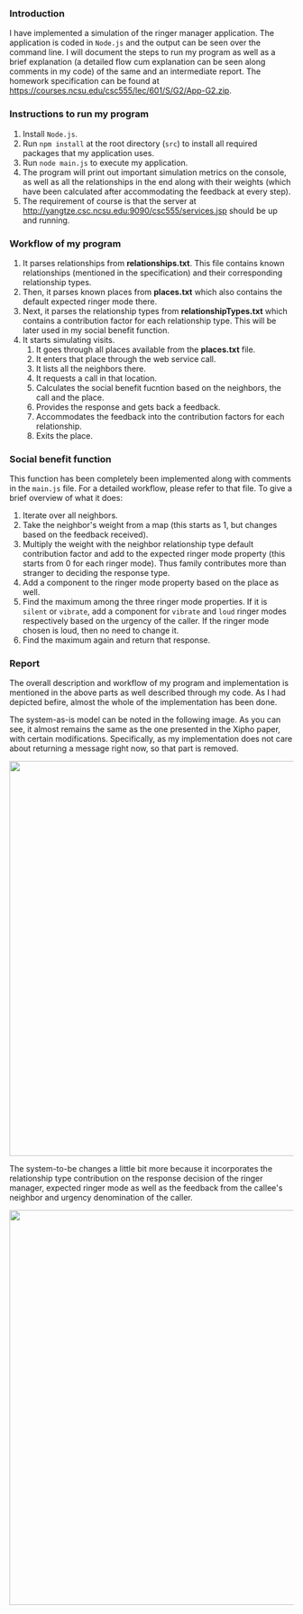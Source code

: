 ### Introduction

I have implemented a simulation of the ringer manager application. The application is coded in `Node.js` and the output can be seen over the command line. I will document the steps to run my program as well as a brief explanation (a detailed flow cum explanation can be seen along comments in my code) of the same and an intermediate report. The homework specification can be found at https://courses.ncsu.edu/csc555/lec/601/S/G2/App-G2.zip. 

### Instructions to run my program

1. Install `Node.js`.
2. Run `npm install` at the root directory (`src`) to install all required packages that my application uses.
3. Run `node main.js` to execute my application. 
4. The program will print out important simulation metrics on the console, as well as all the relationships in the end along with their weights (which have been calculated after accommodating the feedback at every step).
4. The requirement of course is that the server at http://yangtze.csc.ncsu.edu:9090/csc555/services.jsp should be up and running. 

### Workflow of my program

1. It parses relationships from **relationships.txt**. This file contains known relationships (mentioned in the specification) and their corresponding relationship types.
2. Then, it parses known places from **places.txt** which also contains the default expected ringer mode there.
3. Next, it parses the relationship types from **relationshipTypes.txt** which contains a contribution factor for each relationship type. This will be later used in my social benefit function. 
4. It starts simulating visits. 
    1. It goes through all places available from the **places.txt** file. 
    2. It enters that place through the web service call.
    3. It lists all the neighbors there. 
    4. It requests a call in that location. 
    5. Calculates the social benefit fucntion based on the neighbors, the call and the place. 
    6. Provides the response and gets back a feedback. 
    7. Accommodates the feedback into the contribution factors for each relationship. 
    8. Exits the place.

### Social benefit function

This function has been completely been implemented along with comments in the `main.js` file. For a detailed workflow, please refer to that file. To give a brief overview of what it does:

1. Iterate over all neighbors. 
2. Take the neighbor's weight from a map (this starts as 1, but changes based on the feedback received).
3. Multiply the weight with the neighbor relationship type default contribution factor and add to the expected ringer mode property (this starts from 0 for each ringer mode). Thus family contributes more than stranger to deciding the response type. 
4. Add a component to the ringer mode property based on the place as well. 
5. Find the maximum among the three ringer mode properties. If it is `silent` or `vibrate`, add a component for `vibrate` and `loud` ringer modes respectively based on the urgency of the caller. If the ringer mode chosen is loud, then no need to change it.   
6. Find the maximum again and return that response. 

### Report

The overall description and workflow of my program and implementation is mentioned in the above parts as well described through my code. As I had depicted befire, almost the whole of the implementation has been done. 

The system-as-is model can be noted in the following image. As you can see, it almost remains the same as the one presented in the Xipho paper, with certain modifications. Specifically, as my implementation does not care about returning a message right now, so that part is removed. 

<img src="http://i.imgur.com/J8MKqgs.png" width="700"/>

The system-to-be changes a little bit more because it incorporates the relationship type contribution on the response decision of the ringer manager, expected ringer mode as well as the feedback from the callee's neighbor and urgency denomination of the caller.

<img src="http://i.imgur.com/0rva0vK.png" width="700"/> 

